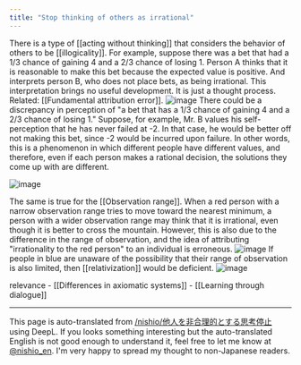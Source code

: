 ```yaml
---
title: "Stop thinking of others as irrational"
---
```


There is a type of [[acting without thinking]] that considers the behavior of others to be [[illogicality]].
For example, suppose there was a bet that had a 1/3 chance of gaining 4 and a 2/3 chance of losing 1.
Person A thinks that it is reasonable to make this bet because the expected value is positive.
And interprets person B, who does not place bets, as being irrational.
This interpretation brings no useful development. It is just a thought process.
Related: [[Fundamental attribution error]].
![image](https://gyazo.com/31c302448648e6b3afeca11a0058b449/thumb/1000)
There could be a discrepancy in perception of "a bet that has a 1/3 chance of gaining 4 and a 2/3 chance of losing 1."
Suppose, for example, Mr. B values his self-perception that he has never failed at -2. In that case, he would be better off not making this bet, since -2 would be incurred upon failure.
In other words, this is a phenomenon in which different people have different values, and therefore, even if each person makes a rational decision, the solutions they come up with are different.

![image](https://gyazo.com/35c0fbc9ac55c6fdb5ae80296c82c132/thumb/1000)

The same is true for the [[Observation range]].
When a red person with a narrow observation range tries to move toward the nearest minimum, a person with a wider observation range may think that it is irrational, even though it is better to cross the mountain. However, this is also due to the difference in the range of observation, and the idea of attributing "irrationality to the red person" to an individual is erroneous.
![image](https://gyazo.com/30a408db34ca738b47178d35df8791db/thumb/1000)
If people in blue are unaware of the possibility that their range of observation is also limited, then [[relativization]] would be deficient.
![image](https://gyazo.com/227ed6971229baf7b7893dda61471ceb/thumb/1000)


relevance
    - [[Differences in axiomatic systems]]
    - [[Learning through dialogue]]

---
This page is auto-translated from [/nishio/他人を非合理的とする思考停止](https://scrapbox.io/nishio/他人を非合理的とする思考停止) using DeepL. If you looks something interesting but the auto-translated English is not good enough to understand it, feel free to let me know at [@nishio_en](https://twitter.com/nishio_en). I'm very happy to spread my thought to non-Japanese readers.